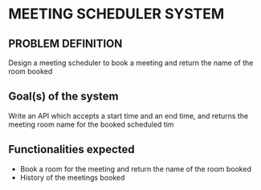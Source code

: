 # MEETING SCHEDULER SYSTEM

## PROBLEM DEFINITION

Design a meeting scheduler to book a meeting and return the name of the room booked

## Goal(s) of the system

Write an API which accepts a start time and an end time, and returns the
meeting room name for the booked scheduled tim

## Functionalities expected

- Book a room for the meeting and return the name of the room booked
- History of the meetings booked
